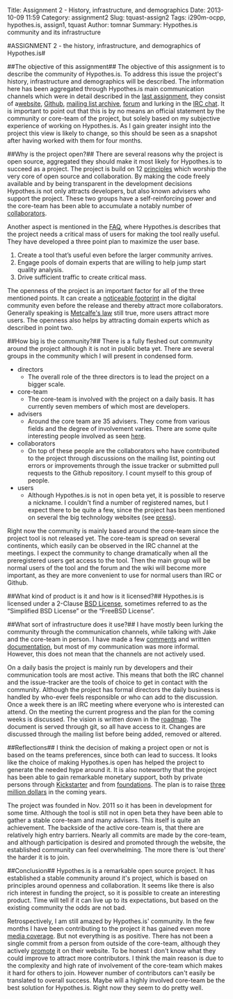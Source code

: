 Title: Assignment 2 - History, infrastructure, and demographics
Date: 2013-10-09 11:59
Category: assignment2
Slug: tquast-assign2
Tags: i290m-ocpp, hypothes.is, assign1, tquast
Author: tomnar
Summary: Hypothes.is community and its infrastructure

#ASSIGNMENT 2 - the history, infrastructure, and demographics of Hypothes.is#

##The objective of this assignment##
The objective of this assignment is to describe the community of Hypothes.is. To address this issue the project's history, infrastructure and demographics will be described. The information here has been aggregated through Hypothes.is main communication channels which were in detail described in the [last assignment](http://courses.ischool.berkeley.edu/i290m-ocpp/site/article/tquast-assign1.html), they consist of a[website](http://hypothes.is/), [Github](https://github.com/hypothesis), [mailing list archive](http://list.hypothes.is/archive/dev/), [forum](https://groups.google.com/forum/#!forum/hypothesis-forum) and lurking in the [IRC chat](http://webchat.freenode.net/?channels=hypothes.is). It is important to point out that this is by no means an official statement by the community or core-team of the project, but solely based on my subjective experience of working on Hypothes.is. As I gain greater insight into the project this view is likely to change, so this should be seen as a snapshot after having worked with them for four months.

##Why is the project open?##
There are several reasons why the project is open source, aggregated they should make it most likely for Hypothes.is to succeed as a project. The project is build on 12 [principles](http://hypothes.is/principles/) which worship the very core of open source and collaboration. By  making the code freely available and by being transparent in the development decisions Hypothes.is not only attracts developers, but also known advisers who support the project. These two groups have a self-reinforcing power and the core-team has been able to accumulate a notably number of [collaborators](http://hypothes.is/who/).

Another aspect is mentioned in the [FAQ](http://hypothes.is/faq/), where Hypothes.is describes that the project needs a critical mass of users for making the tool really useful. They have developed a three point plan to maximize the user base.

1. Create a tool that’s useful even before the larger community arrives.
2. Engage pools of domain experts that are willing to help jump start quality analysis.
3. Drive sufficient traffic to create critical mass.

The openness of the project is an important factor for all of the three mentioned points. It can create a [noticeable footprint](http://opensource.com/business/13/2/self-promoting-open-source-projects) in the digital community even before the release and thereby attract more collaborators. Generally speaking is [Metcalfe's law](http://en.wikipedia.org/wiki/Metcalfe's_law) still true, more users attract more users. The openness also helps by attracting domain experts which as described in point two. 

##How big is the community?##
There is a fully fleshed out community around the project although it is not in public beta yet. There are several groups in the community which I will present in condensed form.

* directors
    + The overall role of the three directors is to lead the project on a bigger scale.
* core-team
    + The core-team is involved with the project on a daily basis. It has currently seven members of which most are developers.
* advisers
    + Around the core team are 35 advisers. They come from various fields and the degree of involvement varies. There are some quite interesting people involved as seen [here](http://hypothes.is/who/).
* collaborators
    + On top of these people are the collaborators who have contributed to the project through discussions on the mailing list, pointing out errors or improvements through the issue tracker or submitted pull requests to the Github repository. I count myself to this group of people.
* users
    + Although Hypothes.is is not in open beta yet, it is possible to reserve a nickname. I couldn't find a number of registered names, but I expect there to be quite a few, since the project has been mentioned on several the big technology websites (see [press](http://hypothes.is/press/)).
	
Right now the community is mainly based around the core-team since the project tool is not released yet. The core-team is spread on several continents, which easily can be observed in the IRC channel at the meetings. I expect the community to change dramatically when all the preregistered users get access to the tool. Then the main group will be normal users of the tool and the forum and the wiki will become more important, as they are more convenient to use for normal users than IRC or Github.

##What kind of product is it and how is it licensed?##
Hypothes.is is licensed under a 2-Clause [BSD License](https://en.wikipedia.org/wiki/BSD_licenses#2-clause_license_.28.22Simplified_BSD_License.22_or_.22FreeBSD_License.22.29), sometimes referred to as the “Simplified BSD License” or the “FreeBSD License”.

##What sort of infrastructure does it use?##
I have mostly been lurking the community through the communication channels, while talking with Jake and the core-team in person. I have made a few [comments](https://github.com/hypothesis/h/pull/646) and written [documentation](https://docs.google.com/document/d/17HDaujAt5P9o5x2Yinr8jL_tZS_3Zd36VBYbpPz-bkM), but most of my communication was more informal. However, this does not mean that the channels are not actively used. 

On a daily basis the project is mainly run by developers and their communication tools are most active. This means that both the IRC channel and the issue-tracker are the tools of choice to get in contact with the community. Although the project has formal directors the daily business is handled by who-ever feels responsible or who can add to the discussion. Once a week there is an IRC meeting where everyone who is interested can attend. On the meeting the current progress and the plan for the coming weeks is discussed. The vision is written down in the [roadmap](https://github.com/hypothesis/h/wiki/roadmap). The document is served through git, so all have access to it. Changes are discussed through the mailing list before being added, removed or altered. 

##Reflections##
I think the decision of making a project open or not is based on the teams preferences, since both can lead to success. It looks like the choice of making Hypothes.is open has helped the project to generate the needed hype around it. It is also noteworthy that the project has been able to gain remarkable monetary support, both by private persons through [Kickstarter](http://www.kickstarter.com/projects/dwhly/hypothesis-taking-peer-review-to-the-internet) and from [foundations](http://hypothes.is/donors/). The plan is to raise [three million dollars](http://lj.libraryjournal.com/2013/01/oa/8-questions-with-peter-brantley/) in the coming years.

The project was founded in Nov. 2011 so it has been in development for some time. Although the tool is still not in open beta they have been able to gather a stable core-team and many advisers. This itself is quite an achievement. The backside of the active core-team is, that there are relatively high entry barriers. Nearly all commits are made by the core-team, and although participation is desired and promoted through the website, the established community can feel overwhelming. The more there is 'out there' the harder it is to join.

##Conclusion##
Hypothes.is is a remarkable open source project. It has established a stable community around it's project, which is based on principles around openness and collaboration. It seems like there is also rich interest in funding the project, so it is possible to create an interesting product. Time will tell if it can live up to its expectations, but based on the existing community the odds are not bad.

Retrospectively, I am still amazed by Hypothes.is' community. In the few months I have been contributing to the project it has gained even more [media coverage](http://hypothes.is/press/). But not everything is as positive. There has not been a single commit from a person from outside of the core-team, although they actively [promote](http://hypothes.is/contribute/) it on their website. To be honest I don't know what they could improve to attract more contributors. I think the main reason is due to the complexity and high rate of involvement of the core-team which makes it hard for others to join. However number of contributors can't easily be translated to overall success. Maybe will a highly involved core-team be the best solution for Hypothes.is. Right now they seem to do pretty well. 
